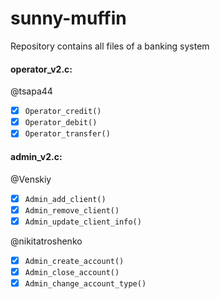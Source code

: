 # sunny-muffin
Repository contains all files of a banking system

#### operator_v2.c:

@tsapa44
- [x] `Operator_credit()`
- [x] `Operator_debit()`
- [x] `Operator_transfer()`

#### admin_v2.c:

 @Venskiy
- [x] `Admin_add_client()`
- [x] `Admin_remove_client()`
- [x] `Admin_update_client_info()`

@nikitatroshenko
- [x] `Admin_create_account()`
- [x] `Admin_close_account()`
- [x] `Admin_change_account_type()`
